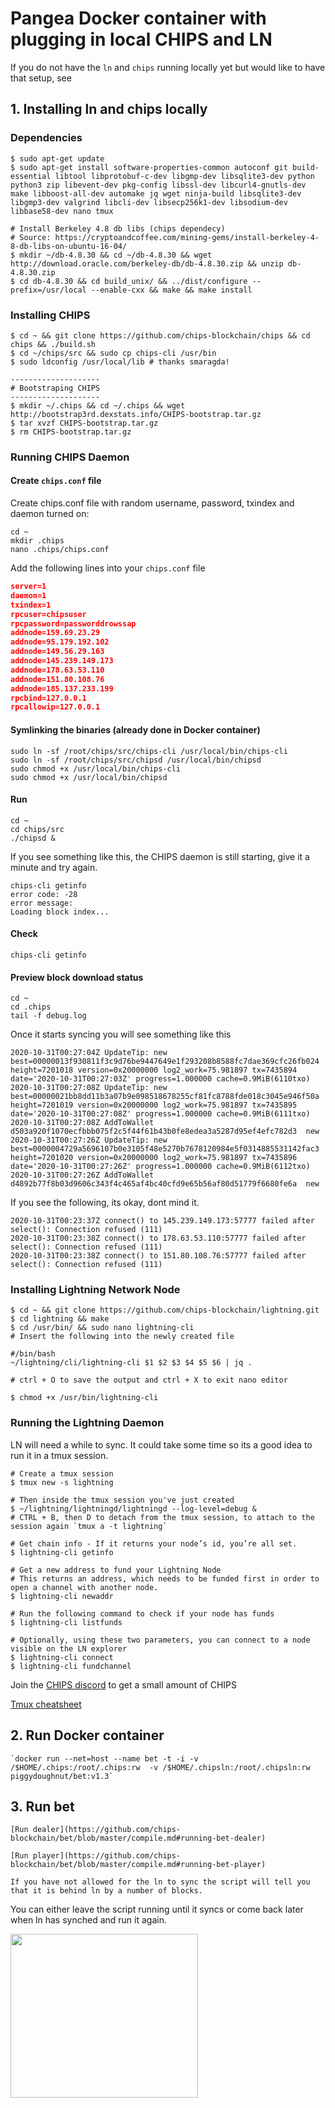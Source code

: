 # Pangea Docker container with plugging in local CHIPS and LN

If you do not have the `ln` and `chips` running locally yet but would like to have that setup, see

## 1. Installing ln and chips locally

### Dependencies

```
$ sudo apt-get update
$ sudo apt-get install software-properties-common autoconf git build-essential libtool libprotobuf-c-dev libgmp-dev libsqlite3-dev python python3 zip libevent-dev pkg-config libssl-dev libcurl4-gnutls-dev make libboost-all-dev automake jq wget ninja-build libsqlite3-dev libgmp3-dev valgrind libcli-dev libsecp256k1-dev libsodium-dev libbase58-dev nano tmux

# Install Berkeley 4.8 db libs (chips dependecy)
# Source: https://cryptoandcoffee.com/mining-gems/install-berkeley-4-8-db-libs-on-ubuntu-16-04/
$ mkdir ~/db-4.8.30 && cd ~/db-4.8.30 && wget http://download.oracle.com/berkeley-db/db-4.8.30.zip && unzip db-4.8.30.zip
$ cd db-4.8.30 && cd build_unix/ && ../dist/configure --prefix=/usr/local --enable-cxx && make && make install
```


### Installing CHIPS
```
$ cd ~ && git clone https://github.com/chips-blockchain/chips && cd chips && ./build.sh
$ cd ~/chips/src && sudo cp chips-cli /usr/bin
$ sudo ldconfig /usr/local/lib # thanks smaragda!

--------------------
# Bootstraping CHIPS
--------------------
$ mkdir ~/.chips && cd ~/.chips && wget http://bootstrap3rd.dexstats.info/CHIPS-bootstrap.tar.gz
$ tar xvzf CHIPS-bootstrap.tar.gz
$ rm CHIPS-bootstrap.tar.gz
```

### Running CHIPS Daemon

  #### Create `chips.conf` file

  Create chips.conf file with random username, password, txindex and daemon turned on:
    
  ```shell
  cd ~
  mkdir .chips
  nano .chips/chips.conf
  ```

  Add the following lines into your `chips.conf` file

  ```JSON
  server=1
  daemon=1
  txindex=1
  rpcuser=chipsuser
  rpcpassword=passworddrowssap
  addnode=159.69.23.29
  addnode=95.179.192.102
  addnode=149.56.29.163
  addnode=145.239.149.173
  addnode=178.63.53.110
  addnode=151.80.108.76
  addnode=185.137.233.199
  rpcbind=127.0.0.1
  rpcallowip=127.0.0.1
  ```

  #### Symlinking the binaries (already done in Docker container)
  ```shell
  sudo ln -sf /root/chips/src/chips-cli /usr/local/bin/chips-cli
  sudo ln -sf /root/chips/src/chipsd /usr/local/bin/chipsd
  sudo chmod +x /usr/local/bin/chips-cli
  sudo chmod +x /usr/local/bin/chipsd
  ```
  #### Run
  ```shell
  cd ~
  cd chips/src
  ./chipsd &
  ```
  
         
  If you see something like this, the CHIPS daemon is still starting, give it a minute and try again.
  ```shell
  chips-cli getinfo
  error code: -28
  error message:
  Loading block index...
  ```
      

  #### Check
  ```shell
  chips-cli getinfo
  ```

  #### Preview block download status
  ```
  cd ~
  cd .chips
  tail -f debug.log
  ```
  
  Once it starts syncing you will see something like this
  ```shell
  2020-10-31T00:27:04Z UpdateTip: new best=00000013f930811f3c9d76be9447649e1f293208b8588fc7dae369cfc26fb024 height=7201018 version=0x20000000 log2_work=75.981897 tx=7435894 date='2020-10-31T00:27:03Z' progress=1.000000 cache=0.9MiB(6110txo)
  2020-10-31T00:27:08Z UpdateTip: new best=00000021bb8dd11b3a07b9e098518678255cf81fc8788fde018c3045e946f50a height=7201019 version=0x20000000 log2_work=75.981897 tx=7435895 date='2020-10-31T00:27:08Z' progress=1.000000 cache=0.9MiB(6111txo)
  2020-10-31T00:27:08Z AddToWallet d503a920f1070ecfbbb075f2c5f44f61b43b0fe8edea3a5287d95ef4efc782d3  new
  2020-10-31T00:27:26Z UpdateTip: new best=0000004729a5696107b0e3105f48e5270b7678120984e5f0314885531142fac3 height=7201020 version=0x20000000 log2_work=75.981897 tx=7435896 date='2020-10-31T00:27:26Z' progress=1.000000 cache=0.9MiB(6112txo)
  2020-10-31T00:27:26Z AddToWallet d4892b77f8b03d9606c343f4c465af4bc40cfd9e65b56af80d51779f6680fe6a  new
  ```

  If you see the following, its okay, dont mind it.
  ```shell
  2020-10-31T00:23:37Z connect() to 145.239.149.173:57777 failed after select(): Connection refused (111)
  2020-10-31T00:23:38Z connect() to 178.63.53.110:57777 failed after select(): Connection refused (111)
  2020-10-31T00:23:38Z connect() to 151.80.108.76:57777 failed after select(): Connection refused (111)
  ```

### Installing Lightning Network Node

```
$ cd ~ && git clone https://github.com/chips-blockchain/lightning.git
$ cd lightning && make
$ cd /usr/bin/ && sudo nano lightning-cli
# Insert the following into the newly created file

#/bin/bash
~/lightning/cli/lightning-cli $1 $2 $3 $4 $5 $6 | jq .

# ctrl + O to save the output and ctrl + X to exit nano editor

$ chmod +x /usr/bin/lightning-cli
```

### Running the Lightning Daemon

LN will need a while to sync. It could take some time so its a good idea to run it in a tmux session.

```
# Create a tmux session
$ tmux new -s lightning

# Then inside the tmux session you've just created
$ ~/lightning/lightningd/lightningd --log-level=debug &
# CTRL + B, then D to detach from the tmux session, to attach to the session again `tmux a -t lightning`

# Get chain info - If it returns your node’s id, you’re all set.
$ lightning-cli getinfo

# Get a new address to fund your Lightning Node
# This returns an address, which needs to be funded first in order to open a channel with another node.
$ lightning-cli newaddr

# Run the following command to check if your node has funds
$ lightning-cli listfunds

# Optionally, using these two parameters, you can connect to a node visible on the LN explorer
$ lightning-cli connect
$ lightning-cli fundchannel
```

Join the [CHIPS discord](https://discord.gg/bcSpzWb) to get a small amount of CHIPS

[Tmux cheatsheet](https://tmuxcheatsheet.com/)


## 2. Run Docker container

    `docker run --net=host --name bet -t -i -v /$HOME/.chips:/root/.chips:rw  -v /$HOME/.chipsln:/root/.chipsln:rw piggydoughnut/bet:v1.3`

## 3. Run bet

    [Run dealer](https://github.com/chips-blockchain/bet/blob/master/compile.md#running-bet-dealer)

    [Run player](https://github.com/chips-blockchain/bet/blob/master/compile.md#running-bet-player)    

    If you have not allowed for the ln to sync the script will tell you that it is behind ln by a number of blocks.
You can either leave the script running until it syncs or come back later when ln has synched and run it again.

<img src="https://media.giphy.com/media/jQWUkD7a4AWfkraBJa/giphy.gif" width="300" height="262" />
